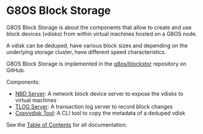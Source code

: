 # G8OS Block Storage

G8OS Block Storage is about the components that allow to create and use block devices (vdisks) from within virtual machines hosted on a G8OS node.

A vdisk can be deduped, have various block sizes and depending on the underlying storage cluster, have different speed characteristics.

G8OS Block Storage is implemented in the [g8os/blockstor](https://github.com/g8os/blockstor) repository on GitHub.

Components:
* [NBD Server](nbd/nbd.md): A network block device server to expose the vdisks to virtual machines
* [TLOG Server](tlog/tlog.md): A transaction log server to record block changes
* [Copyvdisk Tool](copyvdisk/copyvdisk.md): A CLI tool to copy the metadata of a deduped vdisk

See the [Table of Contents](SUMMARY.md) for all documentation.
